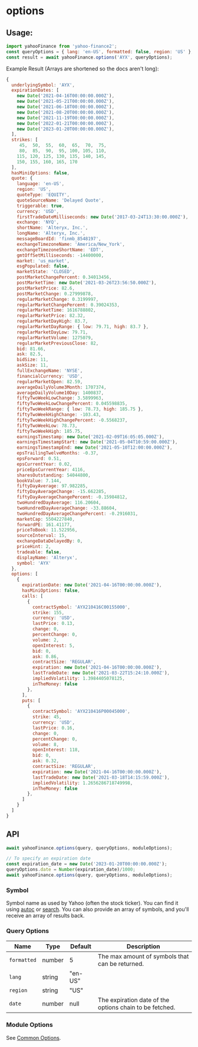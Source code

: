 # options

## Usage:

```js
import yahooFinance from 'yahoo-finance2';
const queryOptions = { lang: 'en-US', formatted: false, region: 'US' };
const result = await yahooFinance.options('AYX', queryOptions);
```
Example Result (Arrays are shortened so the docs aren't long):
```js
{
  underlyingSymbol: 'AYX',
  expirationDates: [
    new Date('2021-04-16T00:00:00.000Z'),
    new Date('2021-05-21T00:00:00.000Z'),
    new Date('2021-06-18T00:00:00.000Z'),
    new Date('2021-08-20T00:00:00.000Z'),
    new Date('2021-11-19T00:00:00.000Z'),
    new Date('2022-01-21T00:00:00.000Z'),
    new Date('2023-01-20T00:00:00.000Z'),
  ],
  strikes: [
     45,  50,  55,  60,  65,  70,  75,
     80,  85,  90,  95, 100, 105, 110,
    115, 120, 125, 130, 135, 140, 145,
    150, 155, 160, 165, 170
  ],
  hasMiniOptions: false,
  quote: {
    language: 'en-US',
    region: 'US',
    quoteType: 'EQUITY',
    quoteSourceName: 'Delayed Quote',
    triggerable: true,
    currency: 'USD',
    firstTradeDateMilliseconds: new Date('2017-03-24T13:30:00.000Z'),
    exchange: 'NYQ',
    shortName: 'Alteryx, Inc.',
    longName: 'Alteryx, Inc.',
    messageBoardId: 'finmb_8548197',
    exchangeTimezoneName: 'America/New_York',
    exchangeTimezoneShortName: 'EDT',
    gmtOffSetMilliseconds: -14400000,
    market: 'us_market',
    esgPopulated: false,
    marketState: 'CLOSED',
    postMarketChangePercent: 0.34013456,
    postMarketTime: new Date('2021-03-26T23:56:50.000Z'),
    postMarketPrice: 82.6,
    postMarketChange: 0.27999878,
    regularMarketChange: 0.3199997,
    regularMarketChangePercent: 0.39024353,
    regularMarketTime: 1616788802,
    regularMarketPrice: 82.32,
    regularMarketDayHigh: 83.7,
    regularMarketDayRange: { low: 79.71, high: 83.7 },
    regularMarketDayLow: 79.71,
    regularMarketVolume: 1275079,
    regularMarketPreviousClose: 82,
    bid: 81.66,
    ask: 82.5,
    bidSize: 11,
    askSize: 11,
    fullExchangeName: 'NYSE',
    financialCurrency: 'USD',
    regularMarketOpen: 82.59,
    averageDailyVolume3Month: 1707374,
    averageDailyVolume10Day: 1400837,
    fiftyTwoWeekLowChange: 3.5899963,
    fiftyTwoWeekLowChangePercent: 0.045598835,
    fiftyTwoWeekRange: { low: 78.73, high: 185.75 },
    fiftyTwoWeekHighChange: -103.43,
    fiftyTwoWeekHighChangePercent: -0.5568237,
    fiftyTwoWeekLow: 78.73,
    fiftyTwoWeekHigh: 185.75,
    earningsTimestamp: new Date('2021-02-09T16:05:05.000Z'),
    earningsTimestampStart: new Date('2021-05-04T10:59:00.000Z'),
    earningsTimestampEnd: new Date('2021-05-10T12:00:00.000Z'),
    epsTrailingTwelveMonths: -0.37,
    epsForward: 0.51,
    epsCurrentYear: 0.02,
    priceEpsCurrentYear: 4116,
    sharesOutstanding: 54044800,
    bookValue: 7.144,
    fiftyDayAverage: 97.982285,
    fiftyDayAverageChange: -15.662285,
    fiftyDayAverageChangePercent: -0.15984812,
    twoHundredDayAverage: 116.20604,
    twoHundredDayAverageChange: -33.88604,
    twoHundredDayAverageChangePercent: -0.2916031,
    marketCap: 5504227840,
    forwardPE: 161.41177,
    priceToBook: 11.522956,
    sourceInterval: 15,
    exchangeDataDelayedBy: 0,
    priceHint: 2,
    tradeable: false,
    displayName: 'Alteryx',
    symbol: 'AYX'
  },
  options: [
    {
      expirationDate: new Date('2021-04-16T00:00:00.000Z'),
      hasMiniOptions: false,
      calls: [
        {
          contractSymbol: 'AYX210416C00155000',
          strike: 155,
          currency: 'USD',
          lastPrice: 0.13,
          change: 0,
          percentChange: 0,
          volume: 2,
          openInterest: 5,
          bid: 0,
          ask: 0.86,
          contractSize: 'REGULAR',
          expiration: new Date('2021-04-16T00:00:00.000Z'),
          lastTradeDate: new Date('2021-03-22T15:24:10.000Z'),
          impliedVolatility: 1.3984405078125,
          inTheMoney: false
        },
      ],
      puts: [
        {
          contractSymbol: 'AYX210416P00045000',
          strike: 45,
          currency: 'USD',
          lastPrice: 0.16,
          change: 0,
          percentChange: 0,
          volume: 8,
          openInterest: 118,
          bid: 0,
          ask: 0.32,
          contractSize: 'REGULAR',
          expiration: new Date('2021-04-16T00:00:00.000Z'),
          lastTradeDate: new Date('2021-03-18T14:15:59.000Z'),
          impliedVolatility: 1.2656286718749998,
          inTheMoney: false
        },
      ]
    }
  ]
}
```

## API

```js
await yahooFinance.options(query, queryOptions, moduleOptions);

// To specify an expiration date
const expiration_date = new Date('2023-01-20T00:00:00.000Z');
queryOptions.date = Number(expiration_date)/1000;
await yahooFinance.options(query, queryOptions, moduleOptions);
```

### Symbol

Symbol name as used by Yahoo (often the stock ticker).  You can find it
using [autoc](./auto.md) or [search](./search.md).  You can also provide
an array of symbols, and you'll receive an array of results back.

### Query Options

| Name        | Type   | Default | Description                                                       |
| ----------- | ------ | ------- | ----------------------------------------------------------------- |
| `formatted` | number | 5       | The max amount of symbols that can be returned.                   |
| `lang`      | string | "en-US" |                                                                   |
| `region`    | string | "US"    |                                                                   |
| `date`      | number | null    | The expiration date of the options chain to be fetched.           |

### Module Options

See [Common Options](../README.md#common-options).